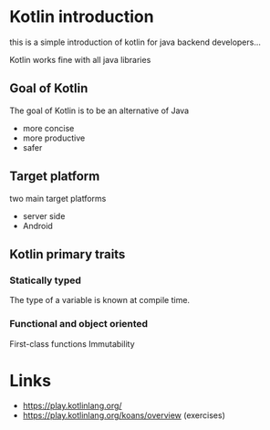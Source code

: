 # Kotlin introduction

this is a simple introduction of kotlin for java backend developers...

Kotlin works fine with all java libraries

## Goal of Kotlin
The goal of Kotlin is to be an alternative of Java 
* more concise
* more productive
* safer

## Target platform
two main target platforms
* server side
* Android

## Kotlin primary traits

### Statically typed
The type of a variable is known at compile time.

### Functional and object oriented
First-class functions
Immutability

# Links
* https://play.kotlinlang.org/ 
* https://play.kotlinlang.org/koans/overview (exercises)
